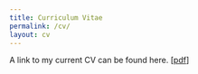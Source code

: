 ```yaml
---
title: Curriculum Vitae
permalink: /cv/
layout: cv
---
```


A link to my current CV can be found here.
[[pdf](/assets/docs/Resume_Abhijeet_Krishnan.pdf)]